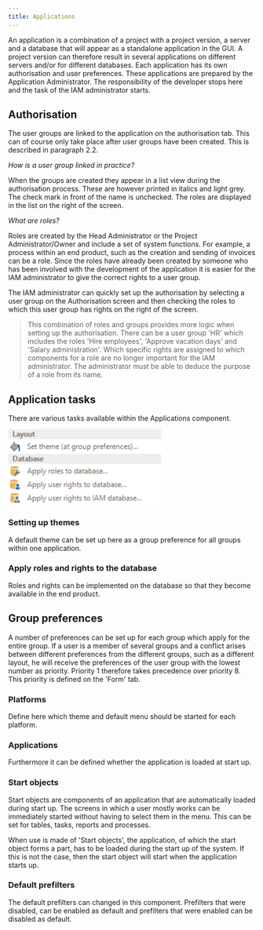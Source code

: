 ```yaml
---
title: Applications
---
```


An application is a combination of a project with a project version, a server and a database that will appear as a standalone application in the GUI. A project version can therefore result in several applications on different servers and/or for different databases. Each application has its own authorisation and user preferences. These applications are prepared by the Application Administrator. The responsibility of the developer stops here and the task of the IAM administrator starts.

## Authorisation

The user groups are linked to the application on the authorisation tab. This can of course only take place after user groups have been created. This is described in paragraph 2.2.

*How is a user group linked in practice?*

When the groups are created they appear in a list view during the authorisation process. These are however printed in italics and light grey. The check mark in front of the name is unchecked. The roles are displayed in the list on the right of the screen.

*What are roles?*

Roles are created by the Head Administrator or the Project Administrator/Owner and include a set of system functions. For example, a process within an end product, such as the creation and sending of invoices can be a role. Since the roles have already been created by someone who has been involved with the development of the application it is easier for the IAM administrator to give the correct rights to a user group.

The IAM administrator can quickly set up the authorisation by selecting a user group on the Authorisation screen and then checking the roles to which this user group has rights on the right of the screen.

> This combination of roles and groups provides more logic when setting up the authorisation. There can be a user group 'HR' which includes the roles 'Hire employees', 'Approve vacation days' and 'Salary administration'. Which specific rights are assigned to which components for a role are no longer important for the IAM administrator. The administrator must be able to deduce the purpose of a role from its name.

## Application tasks

There are various tasks available within the Applications component.

![](../assets/iam_admin/image9.png)



### Setting up themes 

A default theme can be set up here as a group preference for all groups within one application.

### Apply roles and rights to the database 

Roles and rights can be implemented on the database so that they become available in the end product.

## Group preferences

A number of preferences can be set up for each group which apply for the entire group. If a user is a member of several groups and a conflict arises between different preferences from the different groups, such as a different layout, he will receive the preferences of the user group with the lowest number as priority. Priority 1 therefore takes precedence over priority 8. This priority is defined on the 'Form' tab.

### Platforms

Define here which theme and default menu should be started for each platform.

### Applications

Furthermore it can be defined whether the application is loaded at start up.

### Start objects

Start objects are components of an application that are automatically loaded during start up. The screens in which a user mostly works can be immediately started without having to select them in the menu. This can be set for tables, tasks, reports and processes.

When use is made of 'Start objects', the application, of which the start object forms a part, has to be loaded during the start up of the system. If this is not the case, then the start object will start when the application starts up.

### Default prefilters

The default prefilters can changed in this component. Prefilters that were disabled, can be enabled as default and prefilters that were enabled can be disabled as default.